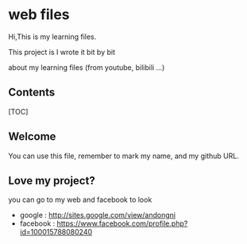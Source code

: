 # web files

Hi,This is my learning files.

This project is I wrote it bit by bit

about my learning files (from youtube, bilibili ...)

## Contents

[TOC]

## Welcome
You can use this file, remember to mark my name, and my github URL.

## Love my project?
you can go to my web and facebook to look

- google :
http://sites.google.com/view/andongni
- facebook :
https://www.facebook.com/profile.php?id=100015788080240
